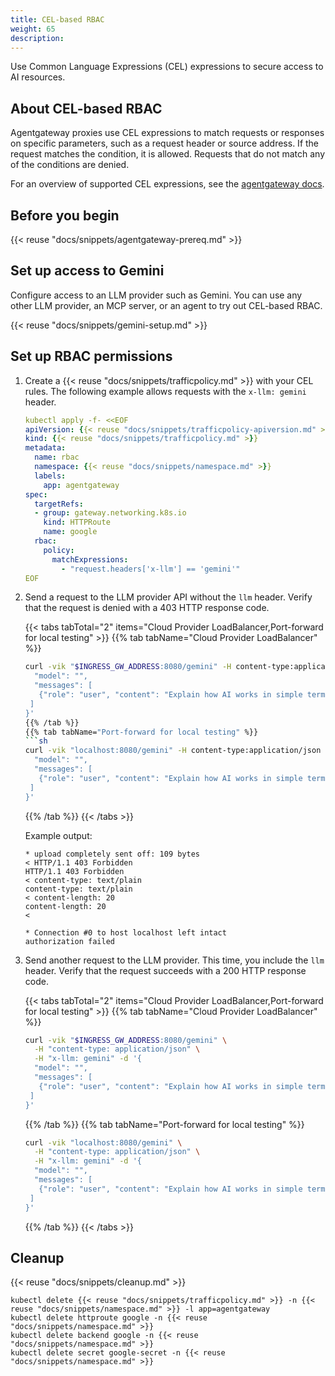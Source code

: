 ```yaml
---
title: CEL-based RBAC
weight: 65
description:
---
```


Use Common Language Expressions (CEL) expressions to secure access to AI resources. 

## About CEL-based RBAC

Agentgateway proxies use CEL expressions to match requests or responses on specific parameters, such as a request header or source address. If the request matches the condition, it is allowed. Requests that do not match any of the conditions are denied. 

For an overview of supported CEL expressions, see the [agentgateway docs](https://agentgateway.dev/docs/reference/cel/).

## Before you begin

{{< reuse "docs/snippets/agentgateway-prereq.md" >}}

## Set up access to Gemini

Configure access to an LLM provider such as Gemini. You can use any other LLM provider, an MCP server, or an agent to try out CEL-based RBAC.

{{< reuse "docs/snippets/gemini-setup.md" >}} 

## Set up RBAC permissions

1. Create a {{< reuse "docs/snippets/trafficpolicy.md" >}} with your CEL rules. The following example allows requests with the `x-llm: gemini` header.
   ```yaml
   kubectl apply -f- <<EOF
   apiVersion: {{< reuse "docs/snippets/trafficpolicy-apiversion.md" >}}
   kind: {{< reuse "docs/snippets/trafficpolicy.md" >}}
   metadata:
     name: rbac
     namespace: {{< reuse "docs/snippets/namespace.md" >}}
     labels:
       app: agentgateway
   spec:
     targetRefs:
     - group: gateway.networking.k8s.io
       kind: HTTPRoute
       name: google
     rbac:
       policy:
         matchExpressions:
           - "request.headers['x-llm'] == 'gemini'"
   EOF
   ```
   
2. Send a request to the LLM provider API without the `llm` header. Verify that the request is denied with a 403 HTTP response code. 

   {{< tabs tabTotal="2" items="Cloud Provider LoadBalancer,Port-forward for local testing" >}}
   {{% tab tabName="Cloud Provider LoadBalancer" %}}

   ````sh
   curl -vik "$INGRESS_GW_ADDRESS:8080/gemini" -H content-type:application/json  -d '{
     "model": "",
     "messages": [
      {"role": "user", "content": "Explain how AI works in simple terms."}
    ]
   }'
   {{% /tab %}}
   {{% tab tabName="Port-forward for local testing" %}}
   ```sh
   curl -vik "localhost:8080/gemini" -H content-type:application/json  -d '{
     "model": "",
     "messages": [
      {"role": "user", "content": "Explain how AI works in simple terms."}
    ]
   }'
   ````

   {{% /tab %}}
   {{< /tabs >}}
   
   Example output: 
   ```console{hl_lines=[11]}
   * upload completely sent off: 109 bytes
   < HTTP/1.1 403 Forbidden
   HTTP/1.1 403 Forbidden
   < content-type: text/plain
   content-type: text/plain
   < content-length: 20
   content-length: 20
   < 

   * Connection #0 to host localhost left intact
   authorization failed
   ```  
   
3. Send another request to the LLM provider. This time, you include the `llm` header. Verify that the request succeeds with a 200 HTTP response code. 

   {{< tabs tabTotal="2" items="Cloud Provider LoadBalancer,Port-forward for local testing" >}}
   {{% tab tabName="Cloud Provider LoadBalancer" %}}

   ```sh
   curl -vik "$INGRESS_GW_ADDRESS:8080/gemini" \
     -H "content-type: application/json" \
     -H "x-llm: gemini" -d '{
     "model": "",
     "messages": [
      {"role": "user", "content": "Explain how AI works in simple terms."}
    ]
   }'
   ```
   {{% /tab %}}
   {{% tab tabName="Port-forward for local testing" %}}
   ```sh
   curl -vik "localhost:8080/gemini" \
     -H "content-type: application/json" \
     -H "x-llm: gemini" -d '{
     "model": "",
     "messages": [
      {"role": "user", "content": "Explain how AI works in simple terms."}
    ]
   }'
   ````

   {{% /tab %}}
   {{< /tabs >}}
   

## Cleanup

{{< reuse "docs/snippets/cleanup.md" >}}

```shell
kubectl delete {{< reuse "docs/snippets/trafficpolicy.md" >}} -n {{< reuse "docs/snippets/namespace.md" >}} -l app=agentgateway
kubectl delete httproute google -n {{< reuse "docs/snippets/namespace.md" >}}
kubectl delete backend google -n {{< reuse "docs/snippets/namespace.md" >}}
kubectl delete secret google-secret -n {{< reuse "docs/snippets/namespace.md" >}}
```